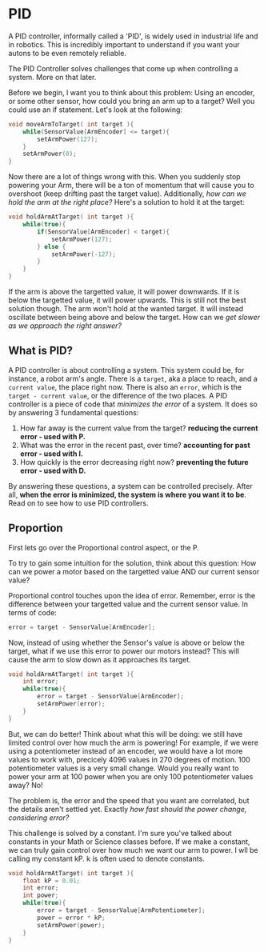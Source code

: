 # PID

A PID controller, informally called a 'PID', is widely used in industrial life and in robotics. This is incredibly important to understand if you want your autons to be even remotely reliable.

The PID Controller solves challenges that come up when controlling a system. More on that later.

Before we begin, I want you to think about this problem: Using an encoder, or some other sensor, how could you bring an arm up to a target? Well you could use an if statement. Let's look at the following:

``` c
void moveArmToTarget( int target ){
    while(SensorValue[ArmEncoder] <= target){
        setArmPower(127);
    }
    setArmPower(0);
}
```

Now there are a lot of things wrong with this. When you suddenly stop powering your Arm, there will be a ton of momentum that will cause you to overshoot (keep drifting past the target value). Additionally, *how can we hold the arm at the right place?* Here's a solution to hold it at the target:

``` c
void holdArmAtTarget( int target ){
    while(true){
        if(SensorValue[ArmEncoder] < target){
            setArmPower(127);
        } else {
            setArmPower(-127);
        }
    }
}
```

If the arm is above the targetted value, it will power downwards. If it is below the targetted value, it will power upwards. This is still not the best solution though. The arm won't hold at the wanted target. It will instead oscillate between being above and below the target. How can we *get slower as we approach the right answer?*

## What is PID?

A PID controller is about controlling a system. This system could be, for instance, a robot arm's angle. There is a `target`, aka a place to reach, and a `current value`, the place right now. There is also an `error`, which is the `target - current value`, or the difference of the two places. A PID controller is a piece of code that *minimizes the error* of a system. It does so by answering 3 fundamental questions:

1. How far away is the current value from the target? **reducing the current error - used with P.**
2. What was the error in the recent past, over time? **accounting for past error - used with I.**
1. How quickly is the error decreasing right now? **preventing the future error - used with D.**

By answering these questions, a system can be controlled precisely. After all, **when the error is minimized, the system is where you want it to be**. Read on to see how to use PID controllers.

## Proportion

First lets go over the Proportional control aspect, or the P.

To try to gain some intuition for the solution, think about this question: How can we power a motor based on the targetted value AND our current sensor value? 

Proportional control touches upon the idea of error. Remember, error is the difference between your targetted value and the current sensor value. In terms of code:

``` c
error = target - SensorValue[ArmEncoder];
```

Now, instead of using whether the Sensor's value is above or below the target, what if we use this error to power our motors instead? This will cause the arm to slow down as it approaches its target.

``` c
void holdArmAtTarget( int target ){
    int error;
    while(true){
        error = target - SensorValue[ArmEncoder];
        setArmPower(error);
    }
}
```

But, we can do better! Think about what this will be doing: we still have limited control over how much the arm is powering! For example, if we were using a potentiometer instead of an encoder, we would have a lot more values to work with, precicely 4096 values in 270 degrees of motion. 100 potentiometer values is a very small change. Would you really want to power your arm at 100 power when you are only 100 potentiometer values away? No!

The problem is, the error and the speed that you want are correlated, but the details aren't settled yet. Exactly *how fast should the power change, considering error?*

This challenge is solved by a constant. I'm sure you've talked about constants in your Math or Science classes before. If we make a constant, we can truly gain control over how much we want our arm to power. I wll be calling my constant kP. k is often used to denote constants.


``` c
void holdArmAtTarget( int target ){
    float kP = 0.01;
    int error;
    int power;
    while(true){
        error = target - SensorValue[ArmPotentiometer];
        power = error * kP;
        setArmPower(power);
    }
}
```




